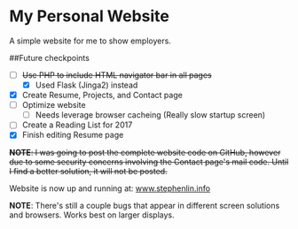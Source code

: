 # My Personal Website
A simple website for me to show employers.

##Future checkpoints
* [ ] ~~Use PHP to include HTML navigator bar in all pages~~ 
  * [x] Used Flask (Jinga2) instead
* [x] Create Resume, Projects, and Contact page
* [ ] Optimize website
  * [ ] Needs leverage  browser cacheing (Really slow startup screen)
* [ ] Create a Reading List for 2017
* [x] Finish editing Resume page

~~**NOTE**: I was going to post the complete website code on GitHub, however due to some security concerns involving the Contact page's mail code. Until I find a better solution, it will not be posted.~~

Website is now up and running at: www.stephenlin.info

**NOTE**: There's still a couple bugs that appear in different screen solutions and browsers. Works best on larger displays.
   
